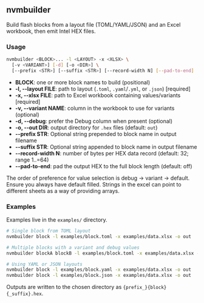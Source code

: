 ## nvmbuilder

Build flash blocks from a layout file (TOML/YAML/JSON) and an Excel workbook, then emit Intel HEX files.

### Usage

```bash
nvmbuilder <BLOCK>... -l <LAYOUT> -x <XLSX> \
  [-v <VARIANT>] [-d] [-o <DIR>] \
  [--prefix <STR>] [--suffix <STR>] [--record-width N] [--pad-to-end]

```

- **BLOCK**: one or more block names to build (positional)
- **-l, --layout FILE**: path to layout (`.toml`, `.yaml`/`.yml`, or `.json`) [required]
- **-x, --xlsx FILE**: path to Excel workbook containing values/variants [required]
- **-v, --variant NAME**: column in the workbook to use for variants (optional)
- **-d, --debug**: prefer the Debug column when present (optional)
- **-o, --out DIR**: output directory for `.hex` files (default: `out`)
- **--prefix STR**: Optional string prepended to block name in output filename
- **--suffix STR**: Optional string appended to block name in output filename
- **--record-width N**: number of bytes per HEX data record (default: 32; range 1..=64)
- **--pad-to-end**: pad the output HEX to the full block length (default: off)

The order of preference for value selection is debug -> variant -> default. Ensure you always have default filled. Strings in the excel can point to different sheets as a way of providing arrays.

### Examples

Examples live in the `examples/` directory.

```bash
# Single block from TOML layout
nvmbuilder block -l examples/block.toml -x examples/data.xlsx -o out

# Multiple blocks with a variant and debug values
nvmbuilder blockA blockB -l examples/block.toml -x examples/data.xlsx -v VarA -d -o out

# Using YAML or JSON layouts
nvmbuilder block -l examples/block.yaml -x examples/data.xlsx -o out
nvmbuilder block -l examples/block.json -x examples/data.xlsx -o out
```

Outputs are written to the chosen directory as `{prefix_}{block}{_suffix}.hex`.
